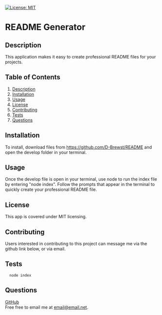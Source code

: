 [![License: MIT](https://img.shields.io/badge/License-MIT-yellow.svg)](https://opensource.org/licenses/MIT)
  # README Generator
  ## Description
  This application makes it easy to create professional README files for your projects.
  ## Table of Contents
  1. [Description](#description)
  2. [Installation](#installation)
  3. [Usage](#usage)
  4. [License](#license)
  5. [Contributing](#contributing)
  6. [Tests](#tests)
  7. [Questions](#questions)
  ## Installation
  To install, download files from https://github.com/D-Brewst/README and open the develop folder in your terminal.
  ## Usage
  Once the develop file is open in your terminal, use node to run the index file by entering "node index". Follow the prompts that appear in the terminal to quickly create your professional README file.
  ## License
  This app is covered under MIT licensing.
  ## Contributing
  Users interested in contributing to this project can message me via the github link below, or via email.
  ## Tests
      node index
  ## Questions
  [GitHub](http://github.com/D-Brewst)  
  Free free to email me at email@email.net.
